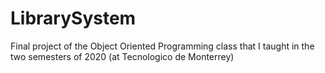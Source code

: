 # LibrarySystem

Final project of the Object Oriented Programming class that I taught in the two semesters of 2020 (at Tecnologico de Monterrey)
